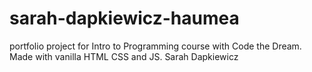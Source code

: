 # sarah-dapkiewicz-haumea
portfolio project for Intro to Programming course with Code the Dream. Made with vanilla HTML CSS and JS. 
Sarah Dapkiewicz 